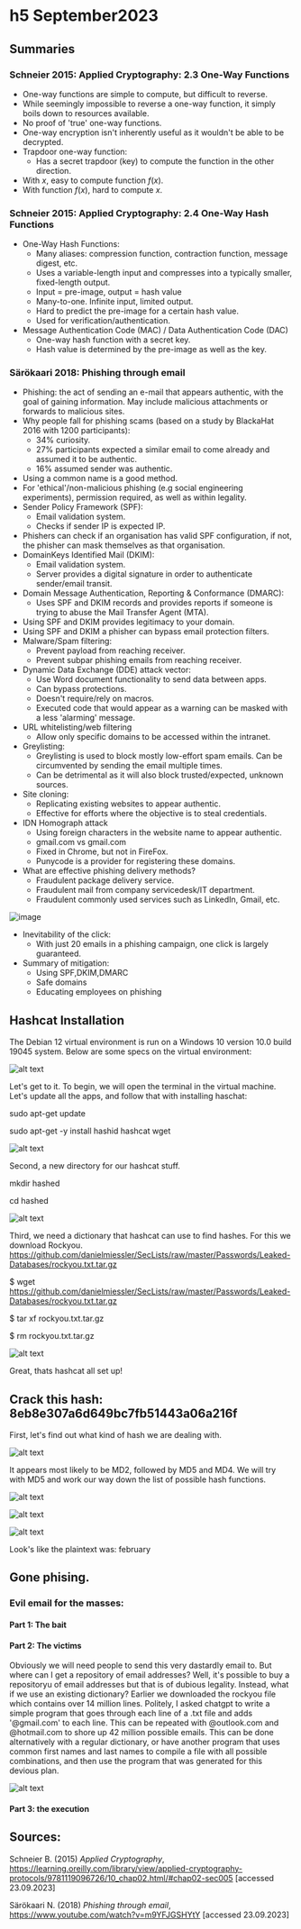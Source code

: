 # h5 September2023

## Summaries

###  Schneier 2015: Applied Cryptography: 2.3 One-Way Functions

* One-way functions are simple to compute, but difficult to reverse.
* While seemingly impossible to reverse a one-way function, it simply boils down to resources available.
* No proof of 'true' one-way functions.
* One-way encryption isn't inherently useful as it wouldn't be able to be decrypted.
* Trapdoor one-way function:
    * Has a secret trapdoor (key) to compute the function in the other direction.
* With *x*, easy to compute function *f*(*x*).
* With function *f*(*x*), hard to compute *x*.

### Schneier 2015: Applied Cryptography: 2.4 One-Way Hash Functions

* One-Way Hash Functions:
    * Many aliases: compression function, contraction function, message digest, etc.
    * Uses a variable-length input and compresses into a typically smaller, fixed-length output.
    * Input = pre-image, output = hash value
    * Many-to-one. Infinite input, limited output.
    * Hard to predict the pre-image for a certain hash value.
    * Used for verification/authentication.
* Message Authentication Code (MAC) / Data Authentication Code (DAC)
    * One-way hash function with a secret key.
    * Hash value is determined by the pre-image as well as the key.

### Särökaari 2018: Phishing through email

* Phishing: the act of sending an e-mail that appears authentic, with the goal of gaining information. May include malicious attachments or forwards to malicious sites.
* Why people fall for phishing scams (based on a study by BlackaHat 2016 with 1200 participants):
   * 34% curiosity.
   * 27% participants expected a similar email to come already and assumed it to be authentic.
   * 16% assumed sender was authentic.
* Using a common name is a good method.
* For 'ethical'/non-malicious phishing (e.g social engineering experiments), permission required, as well as within legality.
* Sender Policy Framework (SPF):
   * Email validation system.
   * Checks if sender IP is expected IP.
* Phishers can check if an organisation has valid SPF configuration, if not, the phisher can mask themselves as that organisation.
* DomainKeys Identified Mail (DKIM):
   * Email validation system.
   * Server provides a digital signature in order to authenticate sender/email transit.
* Domain Message Authentication, Reporting & Conformance (DMARC):
   * Uses SPF and DKIM records and provides reports if someone is trying to abuse the Mail Transfer Agent (MTA).
*  Using SPF and DKIM provides legitimacy to your domain.
*  Using SPF and DKIM a phisher can bypass email protection filters.
* Malware/Spam filtering:
   * Prevent payload from reaching receiver.
   * Prevent subpar phishing emails from reaching receiver.
* Dynamic Data Exchange (DDE) attack vector:
   * Use Word document functionality to send data between apps.
   * Can bypass protections.
   * Doesn't require/rely on macros.
   * Executed code that would appear as a warning can be masked with a less 'alarming' message.
* URL whitelisting/web filtering
   * Allow only specific domains to be accessed within the intranet.
* Greylisting:
   * Greylisting is used to block mostly low-effort spam emails. Can be circumvented by sending the email multiple times.
   * Can be detrimental as it will also block trusted/expected, unknown sources.
* Site cloning:
   * Replicating existing websites to appear authentic.
   * Effective for efforts where the objective is to steal credentials.
* IDN Homograph attack
   * Using foreign characters in the website name to appear authentic.
   * gmaíl.com vs gmail.com
   * Fixed in Chrome, but not in FireFox.
   * Punycode is a provider for registering these domains.
* What are effective phishing delivery methods?
   * Fraudulent package delivery service.
   * Fraudulent mail from company servicedesk/IT department.
   * Fraudulent commonly used services such as LinkedIn, Gmail, etc.

![image](https://github.com/ebfs/InformationSecurity/assets/142781925/28bf9878-7e0b-464d-b13d-547fea97967f)

* Inevitability of the click:
   * With just 20 emails in a phishing campaign, one click is largely guaranteed.
* Summary of mitigation:
   * Using SPF,DKIM,DMARC
   * Safe domains
   * Educating employees on phishing

## Hashcat Installation

The Debian 12 virtual environment is run on a Windows 10 version 10.0 build 19045 system. Below are some specs on the virtual environment:

 ![alt text](https://user-images.githubusercontent.com/142781925/265199086-98ce3440-2c6f-400b-9c75-f39d42ffeef4.png)

Let's get to it. To begin, we will open the terminal in the virtual machine. 
Let's update all the apps, and follow that with installing haschat:


sudo apt-get update

sudo apt-get -y install hashid hashcat wget


 ![alt text](https://user-images.githubusercontent.com/142781925/270125131-ae2a3cf9-428c-4e8c-bc26-13729cddc533.png)

Second, a new directory for our hashcat stuff.


mkdir hashed

cd hashed


 ![alt text](https://user-images.githubusercontent.com/142781925/270125133-e70909da-6378-42a1-8992-ce15cdf190ce.png)

Third, we need a dictionary that hashcat can use to find hashes. For this we download Rockyou.
https://github.com/danielmiessler/SecLists/raw/master/Passwords/Leaked-Databases/rockyou.txt.tar.gz


$ wget https://github.com/danielmiessler/SecLists/raw/master/Passwords/Leaked-Databases/rockyou.txt.tar.gz

$ tar xf rockyou.txt.tar.gz

$ rm rockyou.txt.tar.gz


 ![alt text](https://user-images.githubusercontent.com/142781925/270125135-38594650-e0b9-46fa-97e5-85eaf58a2be2.png)

Great, thats hashcat all set up!

## Crack this hash: 8eb8e307a6d649bc7fb51443a06a216f

First, let's find out what kind of hash we are dealing with.

![alt text](https://user-images.githubusercontent.com/142781925/270128135-8859389e-a735-4bcc-863a-50addc050b0e.png)

It appears most likely to be MD2, followed by MD5 and MD4. We will try with MD5 and work our way down the list of possible hash functions.

![alt text](https://user-images.githubusercontent.com/142781925/270128136-40f430e7-c6ae-4296-8ab1-9eab4c999672.png)

![alt text](https://user-images.githubusercontent.com/142781925/270128137-295bbfc6-acb4-4b3f-94a9-f496e91e1357.png)

![alt text](https://user-images.githubusercontent.com/142781925/270128139-cdcede08-2e45-4cbf-950f-c0fa608c57ad.png)

Look's like the plaintext was: february

## Gone phising.

### Evil email for the masses:

#### Part 1: The bait

#### Part 2: The victims

Obviously we will need people to send this very dastardly email to. But where can I get a repository of email addresses? Well, it's possible to buy a repositoryu of email addresses but that is of dubious legality. Instead, what if we use an existing dictionary? Earlier we downloaded the rockyou file which contains over 14 million lines. Politely, I asked chatgpt to write a simple program that goes through each line of a .txt file and adds '@gmail.com' to each line. This can be repeated with @outlook.com and @hotmail.com to shore up 42 million possible emails. This can be done alternatively with a regular dictionary, or have another program that uses common first names and last names to compile a file with all possible combinations, and then use the program that was generated for this devious plan.

![alt text](https://user-images.githubusercontent.com/142781925/270129311-3b307a88-4baf-4862-9880-1752a9e4cfa5.png)



#### Part 3: the execution


## Sources:

Schneier B. (2015) *Applied Cryptography*, https://learning.oreilly.com/library/view/applied-cryptography-protocols/9781119096726/10_chap02.html/#chap02-sec005 [accessed 23.09.2023]

Särökaari N. (2018) *Phishing through email*, https://www.youtube.com/watch?v=m9YFJGSHYtY [accessed 23.09.2023]
